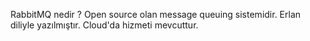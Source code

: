 RabbitMQ nedir ? 
 Open source olan message queuing sistemidir.
 Erlan diliyle yazılmıştır.
 Cloud'da hizmeti mevcuttur.
